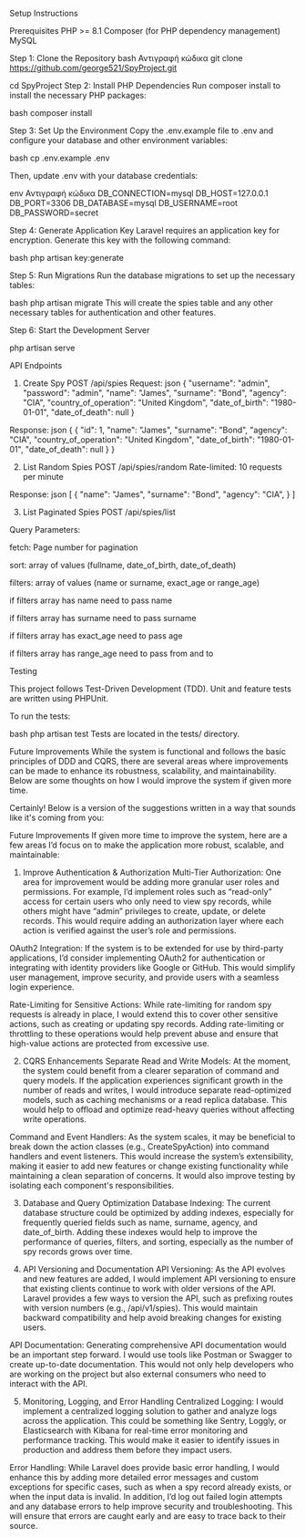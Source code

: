 Setup Instructions

Prerequisites
PHP >= 8.1
Composer (for PHP dependency management)
MySQL

Step 1: Clone the Repository
bash
Αντιγραφή κώδικα
git clone https://github.com/george521/SpyProject.git

cd SpyProject
Step 2: Install PHP Dependencies
Run composer install to install the necessary PHP packages:

bash
composer install

Step 3: Set Up the Environment
Copy the .env.example file to .env and configure your database and other environment variables:

bash
cp .env.example .env

Then, update .env with your database credentials:

env
Αντιγραφή κώδικα
DB_CONNECTION=mysql
DB_HOST=127.0.0.1
DB_PORT=3306
DB_DATABASE=mysql
DB_USERNAME=root
DB_PASSWORD=secret

Step 4: Generate Application Key
Laravel requires an application key for encryption. Generate this key with the following command:

bash
php artisan key:generate

Step 5: Run Migrations
Run the database migrations to set up the necessary tables:

bash
php artisan migrate
This will create the spies table and any other necessary tables for authentication and other features.

Step 6: Start the Development Server

php artisan serve


API Endpoints

1. Create Spy
POST /api/spies
Request:
json
{
  "username": "admin",
  "password": "admin",
  "name": "James",
  "surname": "Bond",
  "agency": "CIA",
  "country_of_operation": "United Kingdom",
  "date_of_birth": "1980-01-01",
  "date_of_death": null
}

Response:
json
{
  {
    "id": 1,
    "name": "James",
    "surname": "Bond",
    "agency": "CIA",
    "country_of_operation": "United Kingdom",
    "date_of_birth": "1980-01-01",
    "date_of_death": null
  }
}

2. List Random Spies
POST /api/spies/random
Rate-limited: 10 requests per minute

Response:
json
[
  {
    "name": "James",
    "surname": "Bond",
    "agency": "CIA",
  }
]

3. List Paginated Spies
POST /api/spies/list

Query Parameters:

fetch: Page number for pagination

sort: array of values (fullname, date_of_birth, date_of_death)

filters: array of values (name or surname, exact_age or range_age)

if filters array has name need to pass name

if filters array has surname need to pass surname

if filters array has exact_age need to pass age

if filters array has range_age need to pass from and to

Testing

This project follows Test-Driven Development (TDD). Unit and feature tests are written using PHPUnit.

To run the tests:

bash
php artisan test
Tests are located in the tests/ directory.

Future Improvements
While the system is functional and follows the basic principles of DDD and CQRS, there are several areas where improvements can be made to enhance its robustness, scalability, and maintainability. Below are some thoughts on how I would improve the system if given more time.

Certainly! Below is a version of the suggestions written in a way that sounds like it's coming from you:

Future Improvements
If given more time to improve the system, here are a few areas I’d focus on to make the application more robust, scalable, and maintainable:

1. Improve Authentication & Authorization
Multi-Tier Authorization: One area for improvement would be adding more granular user roles and permissions. For example, I’d implement roles such as “read-only” access for certain users who only need to view spy records, while others might have “admin” privileges to create, update, or delete records. This would require adding an authorization layer where each action is verified against the user’s role and permissions.

OAuth2 Integration: If the system is to be extended for use by third-party applications, I’d consider implementing OAuth2 for authentication or integrating with identity providers like Google or GitHub. This would simplify user management, improve security, and provide users with a seamless login experience.

Rate-Limiting for Sensitive Actions: While rate-limiting for random spy requests is already in place, I would extend this to cover other sensitive actions, such as creating or updating spy records. Adding rate-limiting or throttling to these operations would help prevent abuse and ensure that high-value actions are protected from excessive use.

2. CQRS Enhancements
Separate Read and Write Models: At the moment, the system could benefit from a clearer separation of command and query models. If the application experiences significant growth in the number of reads and writes, I would introduce separate read-optimized models, such as caching mechanisms or a read replica database. This would help to offload and optimize read-heavy queries without affecting write operations.

Command and Event Handlers: As the system scales, it may be beneficial to break down the action classes (e.g., CreateSpyAction) into command handlers and event listeners. This would increase the system’s extensibility, making it easier to add new features or change existing functionality while maintaining a clean separation of concerns. It would also improve testing by isolating each component's responsibilities.

3. Database and Query Optimization
Database Indexing: The current database structure could be optimized by adding indexes, especially for frequently queried fields such as name, surname, agency, and date_of_birth. Adding these indexes would help to improve the performance of queries, filters, and sorting, especially as the number of spy records grows over time.

5. API Versioning and Documentation
API Versioning: As the API evolves and new features are added, I would implement API versioning to ensure that existing clients continue to work with older versions of the API. Laravel provides a few ways to version the API, such as prefixing routes with version numbers (e.g., /api/v1/spies). This would maintain backward compatibility and help avoid breaking changes for existing users.

API Documentation: Generating comprehensive API documentation would be an important step forward. I would use tools like Postman or Swagger to create up-to-date documentation. This would not only help developers who are working on the project but also external consumers who need to interact with the API.

5. Monitoring, Logging, and Error Handling
Centralized Logging: I would implement a centralized logging solution to gather and analyze logs across the application. This could be something like Sentry, Loggly, or Elasticsearch with Kibana for real-time error monitoring and performance tracking. This would make it easier to identify issues in production and address them before they impact users.

Error Handling: While Laravel does provide basic error handling, I would enhance this by adding more detailed error messages and custom exceptions for specific cases, such as when a spy record already exists, or when the input data is invalid. In addition, I’d log out failed login attempts and any database errors to help improve security and troubleshooting. This will ensure that errors are caught early and are easy to trace back to their source.
